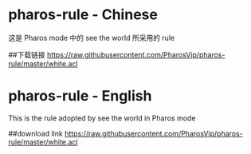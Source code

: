 
# pharos-rule - Chinese

这是 Pharos mode 中的 see the world 所采用的 rule

##下载链接
https://raw.githubusercontent.com/PharosVip/pharos-rule/master/white.acl

# pharos-rule - English
This is the rule adopted by see the world in Pharos mode

##download link
https://raw.githubusercontent.com/PharosVip/pharos-rule/master/white.acl



